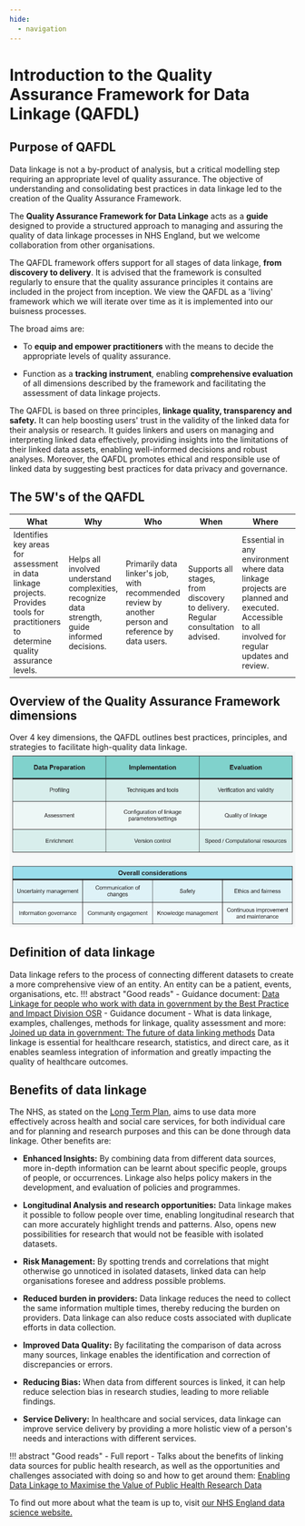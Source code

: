 ```yaml
---
hide:
  - navigation
---
```




# Introduction to the Quality Assurance Framework for Data Linkage (QAFDL)
## Purpose of QAFDL

Data linkage is not a by-product of analysis, but a critical modelling step requiring an appropriate level of quality assurance. The objective of understanding and consolidating best practices in data linkage led to the creation of the Quality Assurance Framework.

The **Quality Assurance Framework for Data Linkage** acts as a **guide** designed to provide a structured approach to managing and assuring the quality of data linkage processes in NHS England, but we welcome collaboration from other organisations. 

The QAFDL framework offers support for all stages of data linkage, **from discovery to delivery**. It is advised that the framework is consulted regularly to ensure that the quality assurance principles it contains are included in the project from inception. We view the QAFDL as a 'living' framework which we will iterate over time as it is implemented into our buisness processes.

The broad aims are:

- To **equip and empower practitioners** with the means to decide the appropriate levels of quality assurance.

- Function as a **tracking instrument**, enabling **comprehensive evaluation** of all dimensions described by the framework and facilitating the assessment of data linkage projects.


The QAFDL is based on three principles, **linkage quality, transparency and safety.** It can help boosting users' trust in the validity of the linked data for their analysis or research. It guides linkers and users on managing and interpreting linked data effectively, providing insights into the limitations of their linked data assets, enabling well-informed decisions and robust analyses. Moreover, the QAFDL promotes ethical and responsible use of linked data by suggesting best practices for data privacy and governance.

## The 5W's of the QAFDL

| What | Why | Who | When | Where | How |
|---|---|---|---|---|---|
| Identifies key areas for assessment in data linkage projects. Provides tools for practitioners to determine quality assurance levels. | Helps all involved understand complexities, recognize data strength, guide informed decisions. | Primarily data linker's job, with recommended review by another person and reference by data users. | Supports all stages, from discovery to delivery. Regular consultation advised. | Essential in any environment where data linkage projects are planned and executed. Accessible to all involved for regular updates and review. | Level of quality assurance varies by project, determined by data linker and users. |

## Overview of the Quality Assurance Framework dimensions
Over 4 key dimensions, the QAFDL outlines best practices, principles, and strategies to facilitate high-quality data linkage.
![overview of qafdl](image.png)
## Definition of data linkage
Data linkage refers to the process of connecting different datasets to create a more comprehensive view of an entity. An entity can be a patient, events, organisations, etc.
!!! abstract "Good reads"
    - Guidance document: [Data Linkage for people who work with data in government by the Best Practice and Impact Division OSR](https://analysisfunction.civilservice.gov.uk/policy-store/data-linking/#why-do-we-need-to-link-data-)
    - Guidance document - What is data linkage, examples, challenges, methods for linkage, quality assessment and more: [Joined up data in government: The future of data linking methods](https://www.gov.uk/government/publications/joined-up-data-in-government-the-future-of-data-linking-methods/joined-up-data-in-government-the-future-of-data-linkage-methods)
Data linkage is essential for healthcare research, statistics, and direct care, as it enables seamless integration of information and greatly impacting the quality of healthcare outcomes.

## Benefits of data linkage

The NHS, as stated on the [Long Term Plan](https://www.longtermplan.nhs.uk/), aims to use data more effectively across health and social care services, for both individual care and for planning and research purposes and this can be done through data linkage. Other benefits are:

- **Enhanced Insights:** By combining data from different data sources, more in-depth information can be learnt about specific people, groups of people, or occurrences. Linkage also helps policy makers in the development, and evaluation of policies and programmes.

- **Longitudinal Analysis and research opportunities:** Data linkage makes it possible to follow people over time, enabling longitudinal research that can more accurately highlight trends and patterns. Also, opens new possibilities for research that would not be feasible with isolated datasets.

- **Risk Management:** By spotting trends and correlations that might otherwise go unnoticed in isolated datasets, linked data can help organisations foresee and address possible problems.

- **Reduced burden in providers:** Data linkage reduces the need to collect the same information multiple times, thereby reducing the burden on providers. Data linkage can also reduce costs associated with duplicate efforts in data collection.

- **Improved Data Quality:** By facilitating the comparison of data across many sources, linkage enables the identification and correction of discrepancies or errors.

- **Reducing Bias:** When data from different sources is linked, it can help reduce selection bias in research studies, leading to more reliable findings.

- **Service Delivery:** In healthcare and social services, data linkage can improve service delivery by providing a more holistic view of a person's needs and interactions with different services.

!!! abstract "Good reads"
    - Full report - Talks about the benefits of linking data sources for public health research, as well as the opportunities and challenges associated with doing so and how to get around them: [Enabling Data Linkage to Maximise the Value of Public Health Research Data](https://cms.wellcome.org/sites/default/files/enabling-data-linkage-to-maximise-value-of-public-health-research-data-phrdf-mar15.pdf)

To find out more about what the team is up to, visit [our NHS England data science website.](https://nhsengland.github.io/datascience/)
